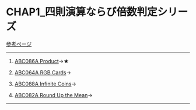 # CHAP1_四則演算ならび倍数判定シリーズ

[参考ページ](http://t.ly/w6DEP)

---
1. [ABC086A Product](https://atcoder.jp/contests/abc086/tasks/abc086_a)→★  

1. [ABC064A RGB Cards](https://atcoder.jp/contests/abc064/tasks/abc064_a)→  

1. [ABC088A Infinite Coins](https://atcoder.jp/contests/abc088/tasks/abc088_a)→  

1. [ABC082A Round Up the Mean](https://atcoder.jp/contests/abc082/tasks/abc082_a)→  

---